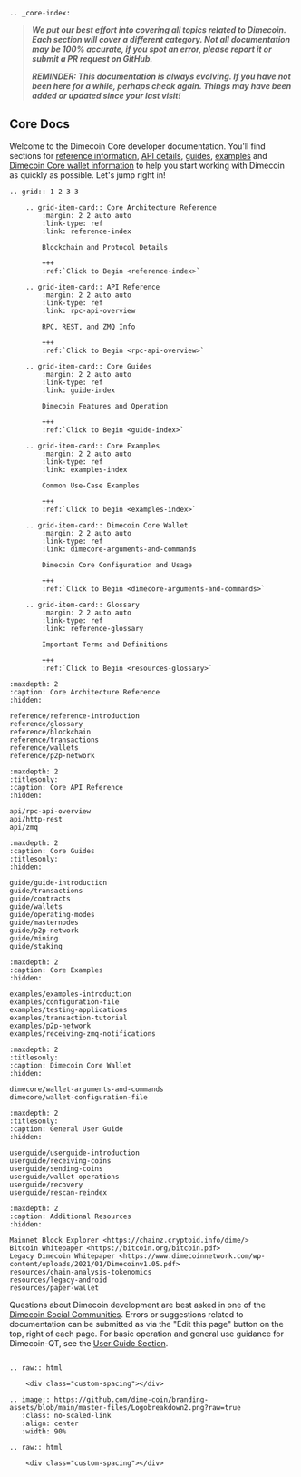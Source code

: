 ```{eval-rst}
.. _core-index:
```

> ***We put our best effort into covering all topics related to Dimecoin. Each section will cover a different category. Not all documentation may be 100% accurate, if you spot an error, please report it or submit a PR request on GitHub.***
>
> ***REMINDER: This documentation is always evolving. If you have not been here for a while, perhaps check again. Things may have been added or updated since your last visit!***

## Core Docs

Welcome to the Dimecoin Core developer documentation. You'll find sections for
[reference information](reference/reference-introduction.md), [API
details](api/rpc-api-overview.md), [guides](guide/guide-introduction.md),
[examples](examples/examples-introduction.md) and [Dimecoin Core wallet
information](dimecore/wallet-arguments-and-commands.md) to help you start
working with Dimecoin as quickly as possible. Let's jump right in!

```{eval-rst}
.. grid:: 1 2 3 3

    .. grid-item-card:: Core Architecture Reference
        :margin: 2 2 auto auto
        :link-type: ref
        :link: reference-index
        
        Blockchain and Protocol Details 
        
        +++
        :ref:`Click to Begin <reference-index>`

    .. grid-item-card:: API Reference
        :margin: 2 2 auto auto
        :link-type: ref
        :link: rpc-api-overview
                
        RPC, REST, and ZMQ Info
        
        +++
        :ref:`Click to Begin <rpc-api-overview>`

    .. grid-item-card:: Core Guides
        :margin: 2 2 auto auto
        :link-type: ref
        :link: guide-index
        
        Dimecoin Features and Operation
        
        +++
        :ref:`Click to Begin <guide-index>`

    .. grid-item-card:: Core Examples
        :margin: 2 2 auto auto
        :link-type: ref
        :link: examples-index
        
        Common Use-Case Examples
        
        +++
        :ref:`Click to begin <examples-index>`

    .. grid-item-card:: Dimecoin Core Wallet
        :margin: 2 2 auto auto
        :link-type: ref
        :link: dimecore-arguments-and-commands
        
        Dimecoin Core Configuration and Usage
        
        +++
        :ref:`Click to Begin <dimecore-arguments-and-commands>`

    .. grid-item-card:: Glossary
        :margin: 2 2 auto auto
        :link-type: ref
        :link: reference-glossary
        
        Important Terms and Definitions
        
        +++
        :ref:`Click to Begin <resources-glossary>`
```

```{toctree}
:maxdepth: 2
:caption: Core Architecture Reference
:hidden:

reference/reference-introduction
reference/glossary
reference/blockchain
reference/transactions
reference/wallets
reference/p2p-network
```

```{toctree}
:maxdepth: 2
:titlesonly:
:caption: Core API Reference
:hidden:

api/rpc-api-overview
api/http-rest
api/zmq
```

```{toctree}
:maxdepth: 2
:caption: Core Guides
:titlesonly:
:hidden:

guide/guide-introduction
guide/transactions
guide/contracts
guide/wallets
guide/operating-modes
guide/masternodes
guide/p2p-network
guide/mining
guide/staking
```

```{toctree}
:maxdepth: 2
:caption: Core Examples
:hidden:

examples/examples-introduction
examples/configuration-file
examples/testing-applications
examples/transaction-tutorial
examples/p2p-network
examples/receiving-zmq-notifications
```

```{toctree}
:maxdepth: 2
:titlesonly: 
:caption: Dimecoin Core Wallet
:hidden:

dimecore/wallet-arguments-and-commands
dimecore/wallet-configuration-file
```

```{toctree}
:maxdepth: 2
:titlesonly: 
:caption: General User Guide
:hidden:

userguide/userguide-introduction
userguide/receiving-coins
userguide/sending-coins
userguide/wallet-operations
userguide/recovery
userguide/rescan-reindex
```

```{toctree}
:maxdepth: 2
:caption: Additional Resources
:hidden:

Mainnet Block Explorer <https://chainz.cryptoid.info/dime/>
Bitcoin Whitepaper <https://bitcoin.org/bitcoin.pdf>
Legacy Dimecoin Whitepaper <https://www.dimecoinnetwork.com/wp-content/uploads/2021/01/Dimecoinv1.05.pdf>
resources/chain-analysis-tokenomics
resources/legacy-android
resources/paper-wallet
```

Questions about Dimecoin development are best asked in one of the [Dimecoin Social
Communities](https://dimecoinnetwork.com/socials). Errors or suggestions related to
documentation can be submitted as via the "Edit this page" button on the top,
right of each page. For basic operation and general use guidance for Dimecoin-QT, see the [User Guide Section](../userguide/guide-introduction.md).

```{eval-rst}

.. raw:: html

    <div class="custom-spacing"></div>

.. image:: https://github.com/dime-coin/branding-assets/blob/main/master-files/Logobreakdown2.png?raw=true
   :class: no-scaled-link
   :align: center
   :width: 90%

.. raw:: html

    <div class="custom-spacing"></div>


```
